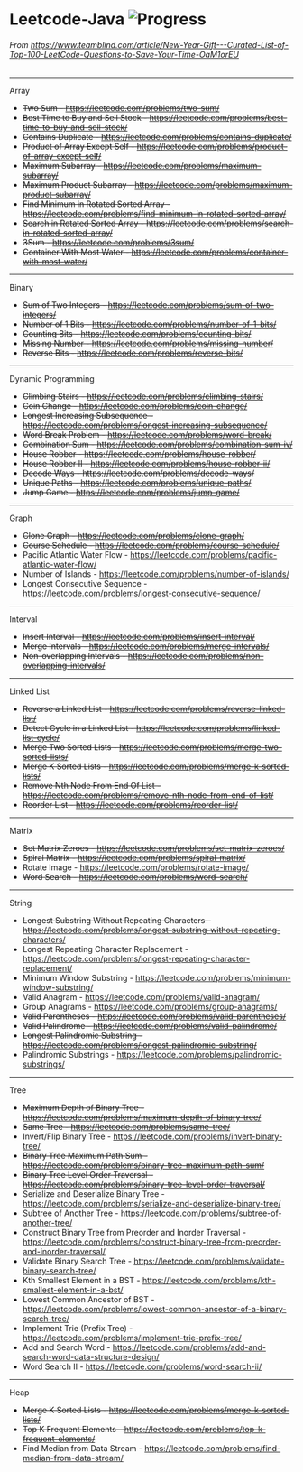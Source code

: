 # Leetcode-Java    ![Progress](http://progressed.io/bar/50?scale=69&title=Completed&suffix=P)
###### From https://www.teamblind.com/article/New-Year-Gift---Curated-List-of-Top-100-LeetCode-Questions-to-Save-Your-Time-OaM1orEU

---

Array

- <del>Two Sum - https://leetcode.com/problems/two-sum/<del>
- <del>Best Time to Buy and Sell Stock - https://leetcode.com/problems/best-time-to-buy-and-sell-stock/<del>
- <del>Contains Duplicate - https://leetcode.com/problems/contains-duplicate/<del>
- <del>Product of Array Except Self - https://leetcode.com/problems/product-of-array-except-self/<del>
- <del>Maximum Subarray - https://leetcode.com/problems/maximum-subarray/<del>
- <del>Maximum Product Subarray - https://leetcode.com/problems/maximum-product-subarray/<del>
- <del>Find Minimum in Rotated Sorted Array - https://leetcode.com/problems/find-minimum-in-rotated-sorted-array/<del>
- <del>Search in Rotated Sorted Array - https://leetcode.com/problems/search-in-rotated-sorted-array/<del>
- <del>3Sum - https://leetcode.com/problems/3sum/<del>
- <del>Container With Most Water - https://leetcode.com/problems/container-with-most-water/<del>

---

Binary

- <del>Sum of Two Integers - https://leetcode.com/problems/sum-of-two-integers/<del>
- <del>Number of 1 Bits - https://leetcode.com/problems/number-of-1-bits/<del>
- <del>Counting Bits - https://leetcode.com/problems/counting-bits/<del>
- <del>Missing Number - https://leetcode.com/problems/missing-number/<del>
- <del>Reverse Bits - https://leetcode.com/problems/reverse-bits/<del>

---

Dynamic Programming

- <del>Climbing Stairs - https://leetcode.com/problems/climbing-stairs/<del>
- <del>Coin Change - https://leetcode.com/problems/coin-change/<del>
- <del>Longest Increasing Subsequence - https://leetcode.com/problems/longest-increasing-subsequence/<del>
- <del>Word Break Problem - https://leetcode.com/problems/word-break/<del>
- <del>Combination Sum - https://leetcode.com/problems/combination-sum-iv/<del>
- <del>House Robber - https://leetcode.com/problems/house-robber/<del>
- <del>House Robber II - https://leetcode.com/problems/house-robber-ii/<del>
- <del>Decode Ways - https://leetcode.com/problems/decode-ways/<del>
- <del>Unique Paths - https://leetcode.com/problems/unique-paths/<del>
- <del>Jump Game - https://leetcode.com/problems/jump-game/<del>

---

Graph

- <del>Clone Graph - https://leetcode.com/problems/clone-graph/<del>
- <del>Course Schedule - https://leetcode.com/problems/course-schedule/<del>
- Pacific Atlantic Water Flow - https://leetcode.com/problems/pacific-atlantic-water-flow/
- Number of Islands - https://leetcode.com/problems/number-of-islands/
- Longest Consecutive Sequence - https://leetcode.com/problems/longest-consecutive-sequence/

---

Interval

- <del>Insert Interval - https://leetcode.com/problems/insert-interval/<del>
- <del>Merge Intervals - https://leetcode.com/problems/merge-intervals/<del>
- <del>Non-overlapping Intervals - https://leetcode.com/problems/non-overlapping-intervals/<del>

---

Linked List

- <del>Reverse a Linked List - https://leetcode.com/problems/reverse-linked-list/<del>
- <del>Detect Cycle in a Linked List - https://leetcode.com/problems/linked-list-cycle/<del>
- <del>Merge Two Sorted Lists - https://leetcode.com/problems/merge-two-sorted-lists/<del>
- <del>Merge K Sorted Lists - https://leetcode.com/problems/merge-k-sorted-lists/<del>
- <del>Remove Nth Node From End Of List - https://leetcode.com/problems/remove-nth-node-from-end-of-list/<del>
- <del>Reorder List - https://leetcode.com/problems/reorder-list/<del>

---

Matrix

- <del>Set Matrix Zeroes - https://leetcode.com/problems/set-matrix-zeroes/<del>
- <del>Spiral Matrix - https://leetcode.com/problems/spiral-matrix/<del>
- Rotate Image - https://leetcode.com/problems/rotate-image/
- <del>Word Search - https://leetcode.com/problems/word-search/<del>

---

String

- <del>Longest Substring Without Repeating Characters - https://leetcode.com/problems/longest-substring-without-repeating-characters/<del>
- Longest Repeating Character Replacement - https://leetcode.com/problems/longest-repeating-character-replacement/
- Minimum Window Substring - https://leetcode.com/problems/minimum-window-substring/
- Valid Anagram - https://leetcode.com/problems/valid-anagram/
- Group Anagrams - https://leetcode.com/problems/group-anagrams/
- <del>Valid Parentheses - https://leetcode.com/problems/valid-parentheses/<del>
- <del>Valid Palindrome - https://leetcode.com/problems/valid-palindrome/<del>
- <del>Longest Palindromic Substring - https://leetcode.com/problems/longest-palindromic-substring/<del>
- Palindromic Substrings - https://leetcode.com/problems/palindromic-substrings/

---

Tree

- <del>Maximum Depth of Binary Tree - https://leetcode.com/problems/maximum-depth-of-binary-tree/<del>
- <del>Same Tree - https://leetcode.com/problems/same-tree/<del>
- Invert/Flip Binary Tree - https://leetcode.com/problems/invert-binary-tree/
- <del>Binary Tree Maximum Path Sum - https://leetcode.com/problems/binary-tree-maximum-path-sum/<del>
- <del>Binary Tree Level Order Traversal - https://leetcode.com/problems/binary-tree-level-order-traversal/<del>
- Serialize and Deserialize Binary Tree - https://leetcode.com/problems/serialize-and-deserialize-binary-tree/
- Subtree of Another Tree - https://leetcode.com/problems/subtree-of-another-tree/
- Construct Binary Tree from Preorder and Inorder Traversal - https://leetcode.com/problems/construct-binary-tree-from-preorder-and-inorder-traversal/
- Validate Binary Search Tree - https://leetcode.com/problems/validate-binary-search-tree/
- Kth Smallest Element in a BST - https://leetcode.com/problems/kth-smallest-element-in-a-bst/
- Lowest Common Ancestor of BST - https://leetcode.com/problems/lowest-common-ancestor-of-a-binary-search-tree/
- Implement Trie (Prefix Tree) - https://leetcode.com/problems/implement-trie-prefix-tree/
- Add and Search Word - https://leetcode.com/problems/add-and-search-word-data-structure-design/
- Word Search II - https://leetcode.com/problems/word-search-ii/

---

Heap

- <del>Merge K Sorted Lists - https://leetcode.com/problems/merge-k-sorted-lists/<del>
- <del>Top K Frequent Elements - https://leetcode.com/problems/top-k-frequent-elements/<del>
- Find Median from Data Stream - https://leetcode.com/problems/find-median-from-data-stream/
